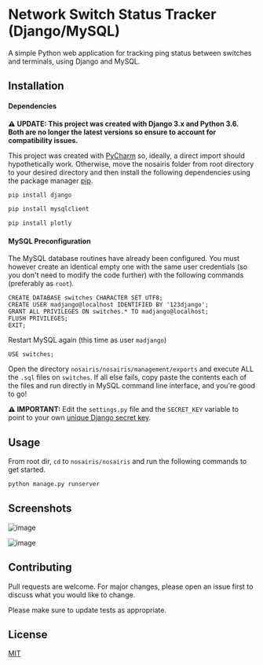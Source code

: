 # Network Switch Status Tracker (Django/MySQL)

A simple Python web application for tracking ping status between switches and terminals, using Django and MySQL.

## Installation

#### Dependencies

**⚠ UPDATE: This project was created with Django 3.x and Python 3.6. Both are no longer the latest versions so ensure to account for compatibility issues.**

This project was created with [PyCharm](https://www.jetbrains.com/pycharm/) 
 so, ideally, a direct import should hypothetically work. Otherwise, move the nosairis folder from root directory to your desired directory and then install the following dependencies using the package manager [pip](https://pip.pypa.io/en/stable/).

```bash
pip install django
```
```bash
pip install mysqlclient
```
```bash
pip install plotly
```

#### MySQL Preconfiguration
The MySQL database routines have already been configured. You must however create an identical empty one with the same user credentials (so you don't need to modify the code further) with the following commands (preferably as ```root```).

```mysql
CREATE DATABASE switches CHARACTER SET UTF8;
CREATE USER madjango@localhost IDENTIFIED BY '123django';
GRANT ALL PRIVILEGES ON switches.* TO madjango@localhost;
FLUSH PRIVILEGES;
EXIT;
```
Restart MySQL again (this time as user ```madjango```)
```mysql
USE switches;
```

Open the directory ```nosairis/nosairis/management/exports``` and execute ALL the ```.sql``` files on ```switches```.
If all else fails, copy paste the contents each of the files and run directly in MySQL command line interface, and you're good to go!

**⚠ IMPORTANT:** Edit the ```settings.py``` file and the ```SECRET_KEY``` variable to point to your own [unique Django secret key](https://stackoverflow.com/a/47117966).

## Usage

From root dir, ```cd``` to ```nosairis/nosairis``` and run the following commands to get started.

```bash
python manage.py runserver
```

## Screenshots
![image](https://user-images.githubusercontent.com/67423428/173231452-80659a67-484b-4816-bb5e-cd4a3108b8ca.png)

![image](https://user-images.githubusercontent.com/67423428/107130231-6af39280-6906-11eb-9c3a-7e93ae982161.png)

## Contributing
Pull requests are welcome. For major changes, please open an issue first to discuss what you would like to change.

Please make sure to update tests as appropriate.

## License
[MIT](https://choosealicense.com/licenses/mit/)